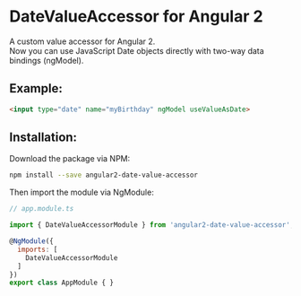 # DateValueAccessor for Angular 2

A custom value accessor for Angular 2.  
Now you can use JavaScript Date objects directly with two-way data bindings (ngModel).

## Example:
```html
<input type="date" name="myBirthday" ngModel useValueAsDate>
```

## Installation:

Download the package via NPM:

```bash
npm install --save angular2-date-value-accessor
```

Then import the module via NgModule:

```js
// app.module.ts

import { DateValueAccessorModule } from 'angular2-date-value-accessor';

@NgModule({
  imports: [
    DateValueAccessorModule
  ]
})
export class AppModule { }
```
